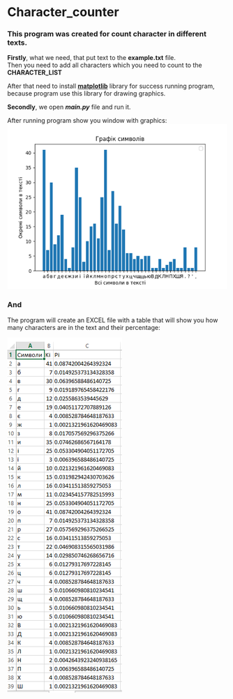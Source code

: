 # Character_counter
### This program was created for count character in different texts.

**Firstly**, 
what we need, that put text to the **example.txt** file.<br>
Then you need to add all characters which you need to count to the **CHARACTER_LIST**

After that need to install **[matplotlib](https://matplotlib.org/stable/contents.html)** library for success running program, because
program use this library for drawing graphics.

**Secondly**, we open ***main.py*** file and run it.

After running program show you window with graphics:
![markdown_logo](img_for_readme/Figure_1.png)

### And

The program will create an EXCEL file with a table that will show you how<br> 
many characters are in the text and their percentage:

![markdown_logo](img_for_readme/CSV.PNG)

